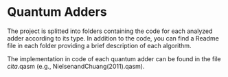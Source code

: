 # Quantum Adders
The project is splitted into folders containing the code for each analyzed adder according to its type. In addition to the code, you can find a Readme file in each folder providing a brief description of each algorithm.

The implementation in code of each quantum adder can be found in the file *cita*.qasm (e.g., NielsenandChuang(2011).qasm).


